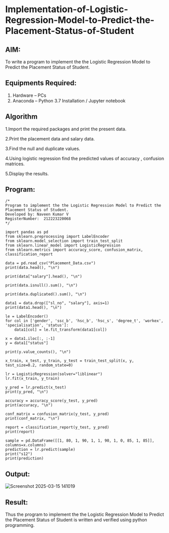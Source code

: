 # Implementation-of-Logistic-Regression-Model-to-Predict-the-Placement-Status-of-Student

## AIM:
To write a program to implement the the Logistic Regression Model to Predict the Placement Status of Student.

## Equipments Required:
1. Hardware – PCs
2. Anaconda – Python 3.7 Installation / Jupyter notebook 

## Algorithm
1.Import the required packages and print the present data.

2.Print the placement data and salary data.

3.Find the null and duplicate values.

4.Using logistic regression find the predicted values of accuracy , confusion matrices.

5.Display the results.
## Program:
```
/*
Program to implement the the Logistic Regression Model to Predict the Placement Status of Student.
Developed by: Naveen Kumar V
RegisterNumber:  212223220068
*/
```
```
import pandas as pd
from sklearn.preprocessing import LabelEncoder
from sklearn.model_selection import train_test_split
from sklearn.linear_model import LogisticRegression
from sklearn.metrics import accuracy_score, confusion_matrix, classification_report

data = pd.read_csv("Placement_Data.csv")
print(data.head(), "\n")

print(data["salary"].head(), "\n")

print(data.isnull().sum(), "\n")

print(data.duplicated().sum(), "\n")

data1 = data.drop(["sl_no", "salary"], axis=1)
print(data1.head(), "\n")

le = LabelEncoder()
for col in ['gender', 'ssc_b', 'hsc_b', 'hsc_s', 'degree_t', 'workex', 'specialisation', 'status']:
    data1[col] = le.fit_transform(data1[col])

x = data1.iloc[:, :-1]
y = data1["status"]

print(y.value_counts(), "\n")

x_train, x_test, y_train, y_test = train_test_split(x, y, test_size=0.2, random_state=0)

lr = LogisticRegression(solver="liblinear")
lr.fit(x_train, y_train)

y_pred = lr.predict(x_test)
print(y_pred, "\n")

accuracy = accuracy_score(y_test, y_pred)
print(accuracy, "\n")

conf_matrix = confusion_matrix(y_test, y_pred)
print(conf_matrix, "\n")

report = classification_report(y_test, y_pred)
print(report)

sample = pd.DataFrame([[1, 80, 1, 90, 1, 1, 90, 1, 0, 85, 1, 85]], columns=x.columns)
prediction = lr.predict(sample)
print("s12")
print(prediction)

```

## Output:
![Screenshot 2025-03-15 141019](https://github.com/user-attachments/assets/2e39fd39-8b06-4d34-aa0d-5a652b143bd6)

## Result:
Thus the program to implement the the Logistic Regression Model to Predict the Placement Status of Student is written and verified using python programming.
